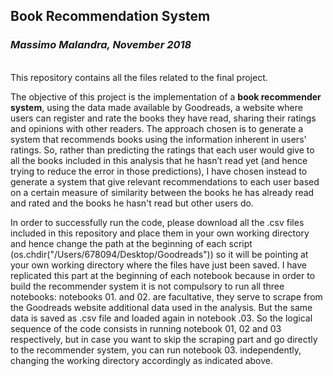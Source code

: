 ## Book Recommendation System
### *Massimo Malandra, November 2018*
<br>
This repository contains all the files related to the final project.

The objective of this project is the implementation of a **book recommender system**, using the data made available by Goodreads, a website where users can register and rate the books they have read, sharing their ratings and opinions with other readers. 
The approach chosen is to generate a system that recommends books using the information inherent in users' ratings. 
So, rather than predicting the ratings that each user would give to all the books included in this analysis that he hasn’t read yet (and hence trying to reduce the error in those predictions), I have chosen instead to generate a system that give relevant recommendations to each user based on a certain measure of similarity between the books he has already read and rated and the books he hasn't read but other users do.

In order to successfully run the code, please download all the .csv files included in this repository and place them in your own working directory and hence change the path at the beginning of each script (os.chdir("/Users/678094/Desktop/Goodreads")) so it will be pointing at your own working directory where the files have just been saved.
I have replicated this part at the beginning of each notebook because in order to build the recommender system it is not compulsory to run all three notebooks: notebooks 01. and 02. are facultative, they serve to scrape from the Goodreads website additional data used in the analysis. But the same data is saved as .csv file and loaded again in notebook .03. 
So the logical sequence of the code consists in running notebook 01, 02 and 03 respectively, but in case you want to skip the scraping part and go directly to the recommender system, you can run notebook 03. independently, changing the working directory accordingly as indicated above.
